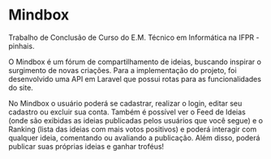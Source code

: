 # Mindbox
Trabalho de Conclusão de Curso do E.M. Técnico em Informática na IFPR - pinhais.

O Mindbox é um fórum de compartilhamento de ideias, buscando inspirar o surgimento de novas criações.
Para a implementação do projeto, foi desenvolvido uma API em Laravel que possui rotas para as funcionalidades do site.

No Mindbox o usuário poderá se cadastrar, realizar o login, editar seu cadastro ou excluir sua conta.
Também é possível ver o Feed de Ideias (onde são exibidas as ideias publicadas pelos usuários que você segue) e o Ranking (lista das ideias com mais votos positivos) e poderá interagir com qualquer ideia, comentando ou avaliando a publicação.
Além disso, poderá publicar suas próprias ideias e ganhar troféus!
